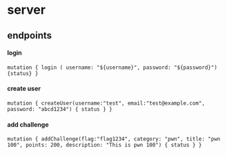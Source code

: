 # server


## endpoints

#### login
`mutation { login ( username: "${username}", password: "${password}") {status} }`

#### create user
`mutation { createUser(username:"test", email:"test@example.com", password: "abcd1234") { status } }`

#### add challenge
`mutation { addChallenge(flag:"flag1234", category: "pwn", title: "pwn 100", points: 200, description: "This is pwn 100") { status } }`
